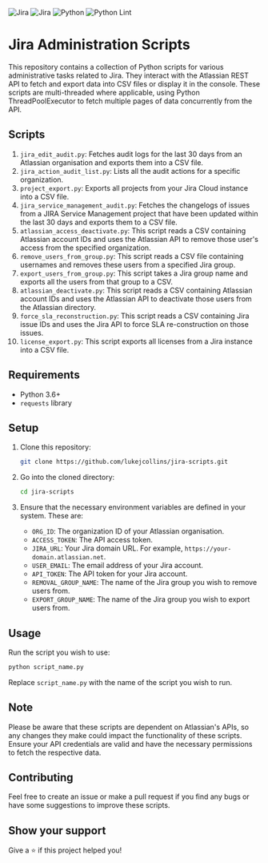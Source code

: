 ![Jira](https://img.shields.io/badge/Jira-Service%20Management-blue?style=flat&logo=Jira&logoColor=blue) ![Jira](https://img.shields.io/badge/Jira-Software-blue?style=flat&logo=Jira%20Software&logoColor=blue) ![Python](https://img.shields.io/badge/Python-Scripts-blue?style=flat&logo=python&logoColor=yellow) ![Python Lint](https://github.com/lukejcollins/jira-admin-scripts/actions/workflows/linting.yaml/badge.svg)

# Jira Administration Scripts

This repository contains a collection of Python scripts for various administrative tasks related to Jira. They interact with the Atlassian REST API to fetch and export data into CSV files or display it in the console. These scripts are multi-threaded where applicable, using Python ThreadPoolExecutor to fetch multiple pages of data concurrently from the API.

## Scripts

1. ```jira_edit_audit.py```: Fetches audit logs for the last 30 days from an Atlassian organisation and exports them into a CSV file.
2. ```jira_action_audit_list.py```: Lists all the audit actions for a specific organization.
3. ```project_export.py```: Exports all projects from your Jira Cloud instance into a CSV file.
4. ```jira_service_management_audit.py```: Fetches the changelogs of issues from a JIRA Service Management project that have been updated within the last 30 days and exports them to a CSV file.
5. ```atlassian_access_deactivate.py```: This script reads a CSV containing Atlassian account IDs and uses the Atlassian API to remove those user's access from the specified organization.
6. ```remove_users_from_group.py```: This script reads a CSV file containing usernames and removes these users from a specified Jira group.
7. ```export_users_from_group.py```: This script takes a Jira group name and exports all the users from that group to a CSV.
8. ```atlassian_deactivate.py```: This script reads a CSV containing Atlassian account IDs and uses the Atlassian API to deactivate those users from the Atlassian directory.
9. ```force_sla_reconstruction.py```: This script reads a CSV containing Jira issue IDs and uses the Jira API to force SLA re-construction on those issues.
10. ```license_export.py```: This script exports all licenses from a Jira instance into a CSV file.

## Requirements

- Python 3.6+
- `requests` library

## Setup

1. Clone this repository:
    ```bash
    git clone https://github.com/lukejcollins/jira-scripts.git
    ```
2. Go into the cloned directory:
    ```bash
    cd jira-scripts
    ```
3. Ensure that the necessary environment variables are defined in your system. These are:

    - `ORG_ID`: The organization ID of your Atlassian organisation.
    - `ACCESS_TOKEN`: The API access token.
    - `JIRA_URL`: Your Jira domain URL. For example, `https://your-domain.atlassian.net`.
    - `USER_EMAIL`: The email address of your Jira account.
    - `API_TOKEN`: The API token for your Jira account.
    - `REMOVAL_GROUP_NAME`: The name of the Jira group you wish to remove users from.
    - `EXPORT_GROUP_NAME`: The name of the Jira group you wish to export users from.

## Usage

Run the script you wish to use:
```bash
python script_name.py
```
Replace `script_name.py` with the name of the script you wish to run. 

## Note

Please be aware that these scripts are dependent on Atlassian's APIs, so any changes they make could impact the functionality of these scripts. Ensure your API credentials are valid and have the necessary permissions to fetch the respective data.

## Contributing

Feel free to create an issue or make a pull request if you find any bugs or have some suggestions to improve these scripts.

## Show your support

Give a ⭐️ if this project helped you!
